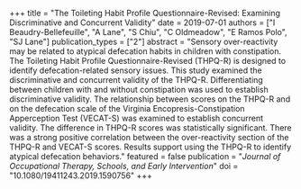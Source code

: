 +++
title = "The Toileting Habit Profile Questionnaire-Revised: Examining Discriminative and Concurrent Validity"
date = 2019-07-01
authors = ["I Beaudry-Bellefeuille", "A Lane", "S Chiu", "C Oldmeadow", "E Ramos Polo", "SJ Lane"]
publication_types = ["2"]
abstract = "Sensory over-reactivity may be related to atypical defecation habits in children with constipation. The Toileting Habit Profile Questionnaire-Revised (THPQ-R) is designed to identify defecation-related sensory issues. This study examined the discriminative and concurrent validity of the THPQ-R. Differentiating between children with and without constipation was used to establish discriminative validity. The relationship between scores on the THPQ-R and on the defecation scale of the Virginia Encopresis-Constipation Apperception Test (VECAT-S) was examined to establish concurrent validity. The difference in THPQ-R scores was statistically significant. There was a strong positive correlation between the over-reactivity section of the THPQ-R and VECAT-S scores. Results support using the THPQ-R to identify atypical defecation behaviors."
featured = false
publication = "*Journal of Occupational Therapy, Schools, and Early Intervention*"
doi = "10.1080/19411243.2019.1590756"
+++

